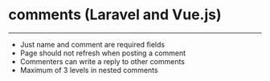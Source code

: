 <h1>comments (Laravel and Vue.js)</h1>

<hr>
<ul>
    <li>Just name and comment are required fields</li>
    <li>Page should not refresh when posting a comment</li>
    <li>Commenters can write a reply to other comments</li>
    <li>Maximum of 3 levels in nested comments</li>
</ul>
